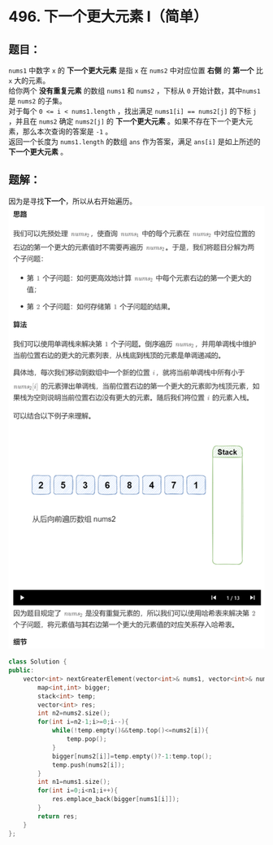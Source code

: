 # 496. 下一个更大元素 I（简单）
## 题目：
`nums1` 中数字 `x` 的 **下一个更大元素** 是指 `x` 在 `nums2` 中对应位置 **右侧** 的 **第一个** 比 `x` 大的元素。\
给你两个 **没有重复元素** 的数组 `nums1` 和 `nums2` ，下标从 `0` 开始计数，其中`nums1` 是 `nums2` 的子集。\
对于每个 `0 <= i < nums1.length` ，找出满足 `nums1[i] == nums2[j]` 的下标 `j` ，并且在 `nums2` 确定 `nums2[j]` 的 **下一个更大元素** 。如果不存在下一个更大元素，那么本次查询的答案是 `-1` 。\
返回一个长度为 `nums1.length` 的数组 `ans` 作为答案，满足 `ans[i]` 是如上所述的 **下一个更大元素** 。
## 题解：
因为是寻找**下一个**，所以从右开始遍历。
![](../图片/496.png)
```c++
class Solution {
public:
    vector<int> nextGreaterElement(vector<int>& nums1, vector<int>& nums2) {
        map<int,int> bigger;
        stack<int> temp;
        vector<int> res;
        int n2=nums2.size();
        for(int i=n2-1;i>=0;i--){
            while(!temp.empty()&&temp.top()<=nums2[i]){
                temp.pop();
            }
            bigger[nums2[i]]=temp.empty()?-1:temp.top();
            temp.push(nums2[i]);
        }
        int n1=nums1.size();
        for(int i=0;i<n1;i++){
            res.emplace_back(bigger[nums1[i]]);
        }
        return res;
    }
};
```